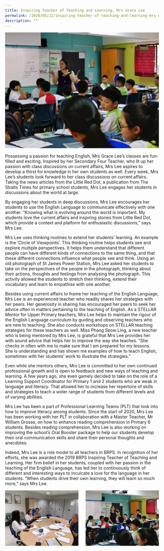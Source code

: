 ```yaml
---
title: Inspiring Teacher of Teaching and Learning, Mrs Grace Lee
permalink: /2020/05/22/inspiring-teacher-of-teaching-and-learning-mrs-grace-lee/
description: ""
---
```

![](/images/IMG_20200110_130027-1024x768.jpeg)

Possessing a passion for teaching English, Mrs Grace Lee’s classes are fun-filled and exciting. Inspired by her Secondary Four Teacher, who lit up her passion with class discussions on current affairs, Mrs Lee aspires to develop a thirst for knowledge in her own students as well. Every week, Mrs Lee’s students look forward to her class discussions on current affairs. Taking the news articles from the Little Red Dot, a publication from The Straits Times for primary school students, Mrs Lee engages her students in discussions about the world at large.

By engaging her students in deep discussions, Mrs Lee encourages her students to use the English Language to communicate effectively with one another. “Knowing what is evolving around the world is important. My students love the current affairs and inspiring stories from Little Red Dot, which provide a context and platform for enthusiastic discussions,” says Mrs Lee.

Mrs Lee uses thinking routines to extend her students’ learning. An example is the ‘Circle of Viewpoints’. This thinking routine helps students see and explore multiple perspectives. It helps them understand that different people can have different kinds of connections to the same thing, and that these different connections influence what people see and think. Using an old photograph of St James Power Station, Mrs Lee asked her students to take on the perspectives of the people in the photograph, thinking about their actions, thoughts and feelings from analysing the photograph. This activity allowed the students to stretch their thinking, extend their vocabulary and learn to empathise with one another.

Besides using current affairs to frame her teaching of the English Language, Mrs Lee is an experienced teacher who readily shares her strategies with her peers. Her generosity in sharing has encouraged her peers to seek her advice often in matters pertaining to the teaching of English. As a STELLAR Mentor for Upper Primary teachers, Mrs Lee helps to maintain the rigour of the English Language curriculum by guiding and observing teachers who are new to teaching. She also conducts workshops on STELLAR teaching strategies for these teachers as well. Miss Phang Seow Ling, a new teacher who is being mentored by Mrs Lee, is grateful that Mrs Lee provides her with sound advice that helps her to improve the way she teaches. “She checks in often with me to make sure that I am prepared for my lessons. She is understanding and has shown me examples of how to teach English, sometimes with her students’ work to illustrate the strategies.”

Even while she mentors others, Mrs Lee is committed to her own continued professional growth and is open to feedback and new ways of teaching and learning. A few years ago, she even gamely decided to take on the role of a Learning Support Coordinator for Primary 1 and 2 students who are weak in language and literacy. That allowed her to increase her repertoire of skills and strategies to teach a wider range of students from different levels and of varying abilities.

Mrs Lee has been a part of Professional Learning Teams (PLT) that look into how to improve literacy among students. Since the start of 2020, Mrs Lee has been working with her PLT in collaboration with a Master Teacher, Mr William Grosse, on how to enhance reading comprehension in Primary 6 students. Besides reading comprehension, Mrs Lee is also working on improving the school’s Oral Booster package to help our students develop their oral communication skills and share their personal thoughts and anecdotes.

Indeed, Mrs Lee is a role model to all teachers in BRPS. In recognition of her efforts, she was awarded the 2019 BRPS Inspiring Teacher of Teaching and Learning. Her firm belief in her students, coupled with her passion in the teaching of the English Language, has led her to continuously think of different and interesting ways to inculcate a love for the language in her students. “When students drive their own learning, they will learn so much more,” says Mrs Lee.

![](/images/msgracelee.jpg)
